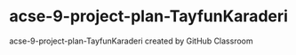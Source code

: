 # acse-9-project-plan-TayfunKaraderi
acse-9-project-plan-TayfunKaraderi created by GitHub Classroom
